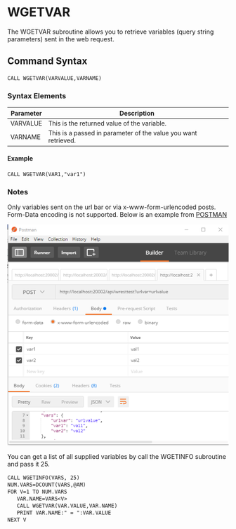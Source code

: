 # WGETVAR

<PageHeader />

The WGETVAR subroutine allows you to retrieve variables (query string parameters) sent in the web request.

## Command Syntax

```
CALL WGETVAR(VARVALUE,VARNAME)
```

### Syntax Elements

| Parameter | Description                                                    |
| --------- | -------------------------------------------------------------- |
| VARVALUE  | This is the returned value of the variable.                    |
| VARNAME   | This is a passed in parameter of the value you want retrieved. |

#### Example

```
CALL WGETVAR(VAR1,"var1")
```

### Notes

Only variables sent on the url bar or via x-www-form-urlencoded posts.  
Form-Data encoding is not supported. Below is an example from [POSTMAN](https://www.getpostman.com/)

![wgetvar: blob](./blob.jpg)

You can get a list of all supplied variables by call the WGETINFO subroutine and pass it 25.

```
CALL WGETINFO(VARS, 25)
NUM.VARS=DCOUNT(VARS,@AM)
FOR V=1 TO NUM.VARS
   VAR.NAME=VARS<V>
   CALL WGETVAR(VAR.VALUE,VAR.NAME)
   PRINT VAR.NAME:" = ":VAR.VALUE
NEXT V
```

<PageFooter />
